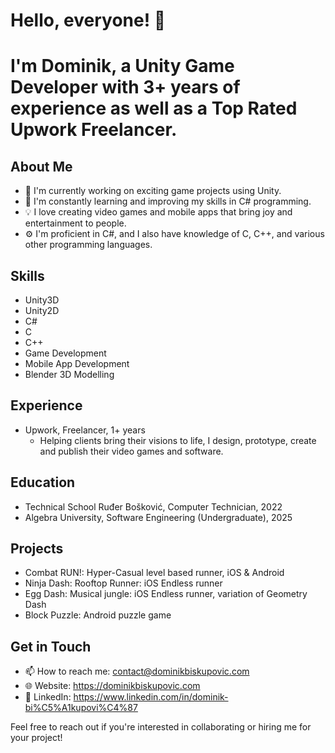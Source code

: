 # Hello, everyone! 👋
# I'm Dominik, a Unity Game Developer with 3+ years of experience as well as a Top Rated Upwork Freelancer.

## About Me
- 🔭 I'm currently working on exciting game projects using Unity.
- 🌱 I'm constantly learning and improving my skills in C# programming.
- 💡 I love creating video games and mobile apps that bring joy and entertainment to people.
- ⚙️ I'm proficient in C#, and I also have knowledge of C, C++, and various other programming languages.

## Skills
- Unity3D
- Unity2D
- C#
- C
- C++
- Game Development
- Mobile App Development
- Blender 3D Modelling

## Experience
- Upwork, Freelancer, 1+ years
  - Helping clients bring their visions to life, I design, prototype, create and publish their video games and software.

## Education
- Technical School Ruđer Bošković, Computer Technician, 2022
- Algebra University, Software Engineering (Undergraduate), 2025

## Projects
- Combat RUN!: Hyper-Casual level based runner, iOS & Android
- Ninja Dash: Rooftop Runner: iOS Endless runner
- Egg Dash: Musical jungle: iOS Endless runner, variation of Geometry Dash
- Block Puzzle: Android puzzle game

## Get in Touch
- 📫 How to reach me: contact@dominikbiskupovic.com
- 🌐 Website: https://dominikbiskupovic.com
- 💼 LinkedIn: https://www.linkedin.com/in/dominik-bi%C5%A1kupovi%C4%87

Feel free to reach out if you're interested in collaborating or hiring me for your project!
